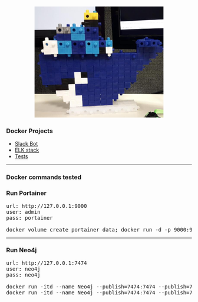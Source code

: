 <p align="center">
  <img src="docker.jpg" height="300" width="350"/><br>
</p>

### Docker Projects

- [Slack Bot](/SlackBot/)
- [ELK stack](/ELK_docker/)
- [Tests](/old/)




<hr>




### Docker commands tested

### Run Portainer
<pre>
url: http://127.0.0.1:9000
user: admin
pass: portainer

docker volume create portainer_data; docker run -d -p 9000:9000 --name Portainer -v /var/run/docker.sock:/var/run/docker.sock -v portainer_data:/data portainer/portainer
</pre>


<hr>

### Run Neo4j
<pre>
url: http://127.0.0.1:7474
user: neo4j
pass: neo4j

docker run -itd --name Neo4j --publish=7474:7474 --publish=7687:7687  neo4j:3.0
docker run -itd --name Neo4j --publish=7474:7474 --publish=7687:7687 --volume=$HOME/neo4j/data:/data --volume=$HOME/neo4j/logs:/logs neo4j:3.0 



</pre>

